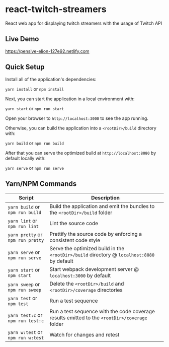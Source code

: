 # react-twitch-streamers

React web app for displaying twitch streamers with the usage of Twitch API

## Live Demo

https://pensive-elion-127e92.netlify.com

## Quick Setup

Install all of the application's dependencies:

`yarn install` or `npm install`

Next, you can start the application in a local environment with:

`yarn start` or `npm run start`

Open your browser to `http://localhost:3000` to see the app running.

Otherwise, you can build the application into a `<rootDir>/build` directory with:

`yarn build` or `npm run build`

After that you can serve the optimized build at `http://localhost:8080` by default locally with:

`yarn serve` or `npm run serve`

## Yarn/NPM Commands

| Script                            | Description                                                                                   |
| --------------------------------- | --------------------------------------------------------------------------------------------- |
| `yarn build` or `npm run build`   | Build the application and emit the bundles to the `<rootDir>/build` folder                    |
| `yarn lint` or `npm run lint`     | Lint the source code                                                                          |
| `yarn pretty` or `npm run pretty` | Prettify the source code by enforcing a consistent code style                                 |
| `yarn serve` or `npm run serve`   | Serve the optimized build in the `<rootDir>/build` directory @ `localhost:8080` by default    |
| `yarn start` or `npm start`       | Start webpack development server @ `localhost:3000` by default                                |
| `yarn sweep` or `npm run sweep`   | Delete the `<rootDir>/build` and `<rootDir>/coverage` directories                             |
| `yarn test` or `npm test`         | Run a test sequence                                                                           |
| `yarn test:c` or `npm run test:c` | Run a test sequence with the code coverage results emitted to the `<rootDir>/coverage` folder |
| `yarn w:test` or `npm run w:test` | Watch for changes and retest                                                                  |
